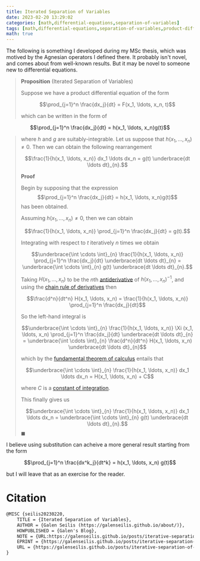 ```yaml
---
title: Iterated Separation of Variables
date: 2023-02-20 13:29:02
categories: [math,differential-equations,separation-of-variables]
tags: [math,differential-equations,separation-of-variables,product-differential-equation,chain-rule,fundamental-theorem-of-calculus]
math: true
---
```


The following is something I developed during my MSc thesis, which was motived by the Agnesian operators I defined there. It probably isn't novel, and comes about from well-known results. But it may be novel to someone new to differential equations.

> **Proposition** (Iterated Separation of Variables)
>
> Suppose we have a product differential equation of the form
>
> $$\prod_{j=1}^n \frac{dx_j}{dt} = F(x_1, \ldots, x_n, t)$$
>
> which can be written in the form of 
>
$$\prod_{j=1}^n \frac{dx_j}{dt} = h(x_1, \ldots, x_n)g(t)$$ 
> 
> where $h$ and $g$ are suitably-integrable. Let us suppose that $h(x_1, \ldots, x_n) \neq 0$. Then we can obtain the following rearrangement 
>
>$$\frac{1}{h(x_1, \ldots, x_n)} dx_1 \ldots dx_n = g(t) \underbrace{dt \ldots dt}_{n}.$$
>
> **Proof**
>
> Begin by supposing that the expression $$\prod_{j=1}^n \frac{dx_j}{dt} = h(x_1, \ldots, x_n)g(t)$$ has been obtained.
>
>Assuming $h(x_1, \ldots, x_n) \neq 0$, then we can obtain 
>
> $$\frac{1}{h(x_1, \ldots, x_n)} \prod_{j=1}^n \frac{dx_j}{dt}  = g(t).$$
>
> Integrating with respect to $t$ iteratively $n$ times we obtain 
> 
> $$\underbrace{\int \cdots \int}_{n} \frac{1}{h(x_1, \ldots, x_n)} \prod_{j=1}^n \frac{dx_j}{dt} \underbrace{dt \ldots dt}_{n} = \underbrace{\int \cdots \int}_{n} g(t) \underbrace{dt \ldots dt}_{n}.$$
>
> Taking $H(x_1, \ldots, x_n)$ to be the $n$th [antiderivative](https://en.wikipedia.org/wiki/Antiderivative) of $h(x_1, \ldots, x_n)^{-1}$, and using the [chain rule of derivatives](https://en.wikipedia.org/wiki/Chain_rule) then 
>
> $$\frac{d^n}{dt^n} H(x_1, \ldots, x_n) = \frac{1}{h(x_1, \ldots, x_n)} \prod_{j=1}^n \frac{dx_j}{dt}$$
>
> So the left-hand integral is 
>
> $$\underbrace{\int \cdots \int}_{n} \frac{1}{h(x_1, \ldots, x_n)} \Xi (x_1, \ldots, x_n) \prod_{j=1}^n \frac{dx_j}{dt} \underbrace{dt \ldots dt}_{n} = \underbrace{\int \cdots \int}_{n} \frac{d^n}{dt^n} H(x_1, \ldots, x_n) \underbrace{dt \ldots dt}_{n}$$
>
> which by the [fundamental theorem of calculus](https://en.wikipedia.org/wiki/Fundamental_theorem_of_calculus) entails that
>
> $$\underbrace{\int \cdots \int}_{n} \frac{1}{h(x_1, \ldots, x_n)} dx_1 \ldots dx_n = H(x_1, \ldots, x_n) + C$$
>
> where $C$ is a [constant of integration](https://en.wikipedia.org/wiki/Constant_of_integration). 
> 
> This finally gives us
>
>$$\underbrace{\int \cdots \int}_{n} \frac{1}{h(x_1, \ldots, x_n)} dx_1 \ldots dx_n = \underbrace{\int \cdots \int}_{n} g(t) \underbrace{dt \ldots dt}_{n}.$$ $\blacksquare$

I believe using substitution can acheive a more general result starting from the form

$$\prod_{j=1}^n \frac{dx^k_j}{dt^k} = h(x_1, \ldots, x_n) g(t)$$

but I will leave that as an exercise for the reader.

# Citation

```latex
@MISC {seilis20230220,
    TITLE = {Iterated Separation of Variables},
    AUTHOR = {Galen Seilis (https://galenseilis.github.io/about/)},
    HOWPUBLISHED = {Galen's Blog},
    NOTE = {URL:https://galenseilis.github.io/posts/iterative-separation-of-variables/},
    EPRINT = {https://galenseilis.github.io/posts/iterative-separation-of-variables/},
    URL = {https://galenseilis.github.io/posts/iterative-separation-of-variables/}
}
```
